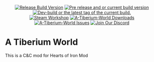 <p align="center">
 <a href="https://github.com/TiberiumWorld/A-Tiberium-World/releases/latest"><img src="https://img.shields.io/github/release/TiberiumWorld/A-Tiberium-World.svg?style=for-the-badge&label=Release%20Build" alt="Release Build Version"></a>
 <a href="https://github.com/TiberiumWorld/A-Tiberium-World/releases/"><img src="https://img.shields.io/github/release/TiberiumWorld/A-Tiberium-World/all.svg?style=for-the-badge&label=Pre-release" alt="Pre release and or current build version"></a>
 <a href="https://github.com/TiberiumWorld/A-Tiberium-World/tags"><img src="https://img.shields.io/github/tag/TiberiumWorld/A-Tiberium-World.svg?style=for-the-badge&colorB=df2d00&label=Latest%20Tag" alt="Dev-build or the latest tag of the current build."></a><br>
 <a href="https://steamcommunity.com/sharedfiles/filedetails/?id=0000000"><img src="https://img.shields.io/endpoint.svg?url=https%3A%2F%2Fshieldsio-steam-workshop.jross.me%2F0000000&style=for-the-badge" alt="Steam Workshop"></a>
 <a href="https://github.com/TiberiumWorld/A-Tiberium-World/releases/latest"><img src="https://img.shields.io/github/downloads/TiberiumWorld/A-Tiberium-World/total.svg?style=for-the-badge&label=Downloads" alt="A-Tiberium-World Downloads"></a>
 <a href="https://github.com/TiberiumWorld/A-Tiberium-World/issues"><img src="https://img.shields.io/github/issues-raw/TiberiumWorld/A-Tiberium-World.svg?style=for-the-badge&label=Issues" alt="A-Tiberium-World Issues"></a>
 <a href="https://discord.gg/frDEmchRQx"><img src="https://img.shields.io/badge/Discord-Join-blue.svg?logo=Discord&style=for-the-badge" alt="Join Our Discord"></a>
</p>

# A Tiberium World
This is a C&amp;C mod for Hearts of Iron Mod
